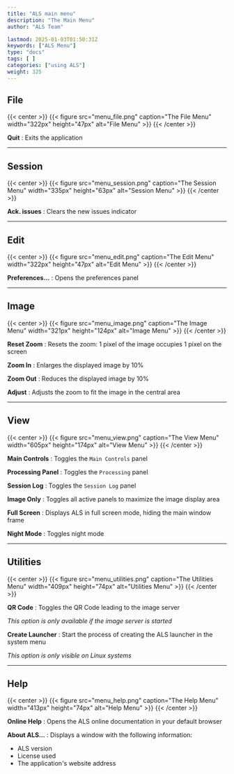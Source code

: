 ```yaml
---
title: "ALS main menu"
description: "The Main Menu"
author: "ALS Team"

lastmod: 2025-01-03T01:50:31Z
keywords: ["ALS Menu"]
type: "docs"
tags: [ ]
categories: ["using ALS"]
weight: 325
---
```


## File

{{< center >}}
{{< figure src="menu_file.png" 
    caption="The File Menu" 
    width="322px" 
    height="47px" 
    alt="File Menu" >}}
{{< /center >}}

**Quit**
: Exits the application

---

## Session

{{< center >}}
{{< figure src="menu_session.png" 
    caption="The Session Menu" 
    width="335px" 
    height="63px" 
    alt="Session Menu" >}}
{{< /center >}}

**Ack. issues**
: Clears the new issues indicator

---

## Edit

{{< center >}}
{{< figure src="menu_edit.png" 
    caption="The Edit Menu" 
    width="322px" 
    height="47px" 
    alt="Edit Menu" >}}
{{< /center >}}

**Preferences...**
: Opens the preferences panel

---

## Image

{{< center >}}
{{< figure src="menu_image.png" 
    caption="The Image Menu" 
    width="321px" 
    height="124px" 
    alt="Image Menu" >}}
{{< /center >}}

**Reset Zoom**
: Resets the zoom: 1 pixel of the image occupies 1 pixel on the screen

**Zoom In**
: Enlarges the displayed image by 10%

**Zoom Out**
: Reduces the displayed image by 10%

**Adjust**
: Adjusts the zoom to fit the image in the central area

---

## View

{{< center >}}
{{< figure src="menu_view.png" 
    caption="The View Menu" 
    width="605px" 
    height="174px" 
    alt="View Menu" >}}
{{< /center >}}

**Main Controls**
: Toggles the `Main Controls` panel

**Processing Panel**
: Toggles the `Processing` panel

**Session Log**
: Toggles the `Session Log` panel

**Image Only**
: Toggles all active panels to maximize the image display area

**Full Screen**
: Displays ALS in full screen mode, hiding the main window frame

**Night Mode**
: Toggles night mode

---

## Utilities

{{< center >}}
{{< figure src="menu_utilities.png" 
    caption="The Utilities Menu" 
    width="409px" 
    height="74px" 
    alt="Utilities Menu" >}}
{{< /center >}}

**QR Code**
: Toggles the QR Code leading to the image server

  _This option is only available if the image server is started_

**Create Launcher**
: Start the process of creating the ALS launcher in the system menu

  _This option is only visible on Linux systems_

---

## Help

{{< center >}}
{{< figure src="menu_help.png" 
    caption="The Help Menu" 
    width="413px" 
    height="74px" 
    alt="Help Menu" >}}
{{< /center >}}

**Online Help**
: Opens the ALS online documentation in your default browser

**About ALS...**
: Displays a window with the following information:
  
  - ALS version
  - License used
  - The application's website address
